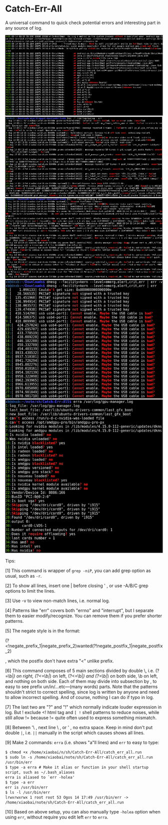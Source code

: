 # Catch-Err-All
 A universal command to quick check potential errors and interesting part in any source of log.

 ![Android](/sample_output1_android.png?raw=true "Sample output (Android)")
 ![Syslog](/sample_output2_syslog.png?raw=true "Sample output (syslog 1)")
 ![syslog2](/sample_output3_syslog.png?raw=true "Sample output (syslog 2)")
 ![dmesg](/sample_output4_dmesg.png?raw=true "Sample output (dmesg)")
 ![gpu](/sample_output5_gpu.png?raw=true "Sample output (gpu)")


Tips:

[1] This command is wrapper of `grep -niP`, you can add grep option as usual, such as `-r`.

[2] To show all lines, insert one | before closing ' , or use -A/B/C grep options to limit the lines.

[3] Use -v to view non-match lines, i.e. normal log.

[4] Patterns like "err" covers both "errno" and "interrupt", but I separate them to easier modify/recognize. You can remove them if you prefer shorter patterns.

[5] The negate style is in the format:

(?<!negate_prefix_1|negate_prefix_2)wanted(?!negate_postfix_1|negate_postfix_2)

, which the postfix don't have extra "<" unlike prefix.

[6] This command composes of 5 main sections divided by double \\, i.e. (?=\b|_) on right, (?<=\b|_) on left, (?<=\b|_) and (?=\b|_) on both side, \b on left, and nothing on both side. Each of them may divide into subsection by \, to easy to see prefix un/in/...etc—(many words) parts. Note that the patterns shouldn't strict to correct spelling, since log is written by anyone and need to allow incorrect spelling. And of course, nothing I can do if typo in log.

[7] The last two are "?" and "!" which normally indicate louder expression in log. But ! exclude <! html tag and `[ !` shell patterns to reduce noises, while still allow != because != quite often used to express something mismatch.

[8] Between '\ , next line \ , or ' , no extra space. Keep in mind don't put double `|`, i.e. `||` manually in the script which causes shows all lines.

[9] Make 2 commands: `erra` (i.e. shows "a"ll lines) and `err` to easy to type:

    $ chmod +x /home/xiaobai/n/sh/Catch-Err-All/catch_err_all.run
    $ sudo ln -s /home/xiaobai/note/sh/Catch-Err-All/catch_err_all.run /usr/bin/err
    $ type -a erra # Make it alias or function in your shell startup script, such as ~/.bash_aliases
    erra is aliased to `err -holea'
    $ type -a err
    err is /usr/bin/err
    $ ls -l /usr/bin/err
    lrwxrwxrwx 1 root root 53 Ogos 14 17:49 /usr/bin/err -> /home/xiaobai/note/sh/Catch-Err-All/catch_err_all.run

[10] Based on above setup, you can also manually type `-holea` option when using `err`, without require you edit left `err` to `erra`.


